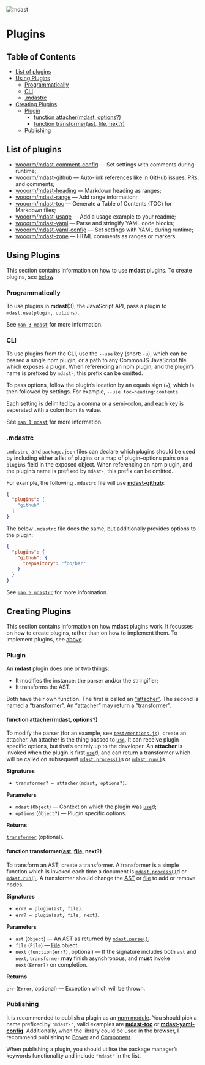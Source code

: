![mdast](https://cdn.rawgit.com/wooorm/mdast/master/logo.svg)

# Plugins

## Table of Contents

*   [List of plugins](#list-of-plugins)
*   [Using Plugins](#using-plugins)
    *   [Programmatically](#programmatically)
    *   [CLI](#cli)
    *   [.mdastrc](#mdastrc)
*   [Creating Plugins](#creating-plugins)
    *   [Plugin](#plugin)
        *   [function attacher(mdast, options?)](#function-attachermdast-options)
        *   [function transformer(ast, file, next?)](#function-transformerast-file-next)
    *   [Publishing](#publishing)

## List of plugins

*   [wooorm/mdast-comment-config](https://github.com/wooorm/mdast-comment-config) — Set settings with comments during runtime;
*   [wooorm/mdast-github](https://github.com/wooorm/mdast-github) — Auto-link references like in GitHub issues, PRs, and comments;
*   [wooorm/mdast-heading](https://github.com/wooorm/mdast-heading) — Markdown heading as ranges;
*   [wooorm/mdast-range](https://github.com/wooorm/mdast-range) — Add range information;
*   [wooorm/mdast-toc](https://github.com/wooorm/mdast-toc) — Generate a Table of Contents (TOC) for Markdown files;
*   [wooorm/mdast-usage](https://github.com/wooorm/mdast-usage) — Add a usage example to your readme;
*   [wooorm/mdast-yaml](https://github.com/wooorm/mdast-yaml) — Parse and stringify YAML code blocks;
*   [wooorm/mdast-yaml-config](https://github.com/wooorm/mdast-yaml-config) — Set settings with YAML during runtime;
*   [wooorm/mdast-zone](https://github.com/wooorm/mdast-zone) — HTML comments as ranges or markers.

## Using Plugins

This section contains information on how to use **mdast** plugins. To create plugins, see [below](#creating-plugins).

### Programmatically

To use plugins in **mdast**(3), the JavaScript API, pass a plugin to `mdast.use(plugin, options)`.

See [`man 3 mdast`](https://github.com/wooorm/mdast/blob/master/doc/mdast.3.md#mdastuseplugin-options) for more information.

### CLI

To use plugins from the CLI, use the `--use` key (short: `-u`), which can be passed a single npm plugin, or a path to any CommonJS JavaScript file which exposes a plugin.
When referencing an npm plugin, and the plugin’s name is prefixed by `mdast-`, this prefix can be omitted.

To pass options, follow the plugin’s location by an equals sign (`=`), which is then followed by settings. For example, `--use toc=heading:contents`.

Each setting is delimited by a comma or a semi-colon, and each key is seperated with a colon from its value.

See [`man 1 mdast`](https://github.com/wooorm/mdast/blob/master/doc/mdast.1.md) for more information.

### .mdastrc

`.mdastrc`, and `package.json` files can declare which plugins should be used by including either a list of plugins or a map of plugin–options pairs on a `plugins` field in the exposed object.
When referencing an npm plugin, and the plugin’s name is prefixed by `mdast-`, this prefix can be omitted.

For example, the following `.mdastrc` file will use [**mdast-github**](https://www.npmjs.com/package/mdast-github):

```json
{
  "plugins": [
    "github"
  ]
}
```

The below `.mdastrc` file does the same, but additionally provides options to the plugin:

```json
{
  "plugins": {
    "github": {
      "repository": "foo/bar"
    }
  }
}
```

See [`man 5 mdastrc`](https://github.com/wooorm/mdast/blob/master/doc/mdastrc.5.md) for more information.

## Creating Plugins

This section contains information on how **mdast** plugins work. It focusses on how to create plugins, rather than on how to implement them. To implement plugins, see [above](#using-plugins).

### Plugin

An **mdast** plugin does one or two things:

*   It modifies the instance: the parser and/or the stringifier;
*   It transforms the AST.

Both have their own function. The first is called an [“attacher”](#function-attachermdast-options). The second is named a [“transformer”](#function-transformerast-file-next). An “attacher” may return a “transformer”.

#### function attacher([mdast](https://github.com/wooorm/mdast#api), options?)

To modify the parser (for an example, see [`test/mentions.js`](https://github.com/wooorm/mdast/blob/master/test/mentions.js)), create an attacher. An attacher is the thing passed to [`use`](https://github.com/wooorm/mdast#mdastuseplugin-options). It can receive plugin specific options, but that’s entirely up to the developer. An **attacher** is invoked when the plugin is first [`use`](https://github.com/wooorm/mdast#mdastuseplugin-options)d, and can return a transformer which will be called on subsequent [`mdast.process()`](https://github.com/wooorm/mdast#mdastprocessvalue-options-done)s or [`mdast.run()`](mdast.3.md#mdastrunast-file-done)s.

**Signatures**

*   `transformer? = attacher(mdast, options?)`.

**Parameters**

*   `mdast` (`Object`) — Context on which the plugin was [`use`](https://github.com/wooorm/mdast#mdastuseplugin-options)d;
*   `options` (`Object?`) — Plugin specific options.

**Returns**

[`transformer`](#function-transformerast-file-next) (optional).

#### function transformer([ast](https://github.com/wooorm/mdast/blob/master/doc/nodes.md#node), [file](mdast.3.md#file), next?)

To transform an AST, create a transformer. A transformer is a simple function which is invoked each time a document is [`mdast.process()`](https://github.com/wooorm/mdast#mdastprocessvalue-options-done)d or [`mdast.run()`](mdast.3.md#mdastrunast-file-done). A transformer should change the [AST](https://github.com/wooorm/mdast/blob/master/doc/nodes.md#node) or [file](mdast.3.md#file) to add or remove nodes.

**Signatures**

*   `err? = plugin(ast, file)`.
*   `err? = plugin(ast, file, next)`.

**Parameters**

*   `ast` (`Object`) — An AST as returned by [`mdast.parse()`](mdast.3.md#mdastparsefile-options);
*   `file` (`File`) — [File](mdast.3.md#file) object.
*   `next` (`function(err?)`, optional) — If the signature includes both `ast` and `next`, `transformer` **may** finish asynchronous, and **must** invoke `next(Error?)` on completion.

**Returns**

`err` (`Error`, optional) — Exception which will be thrown.

### Publishing

It is recommended to publish a plugin as an [npm module](https://docs.npmjs.com/getting-started/publishing-npm-packages).
You should pick a name prefixed by `"mdast-"`, valid examples are [**mdast-toc**](https://www.npmjs.com/package/mdast-toc) or [**mdast-yaml-config**](https://www.npmjs.com/package/mdast-yaml-config).
Additionally, when the library could be used in the browser, I recommend publishing to [Bower](http://bower.io/docs/creating-packages/) and [Component](https://github.com/componentjs/guide/blob/master/creating-components/publishing.md).

When publishing a plugin, you should utilise the package manager’s keywords functionality and include `"mdast"` in the list.
